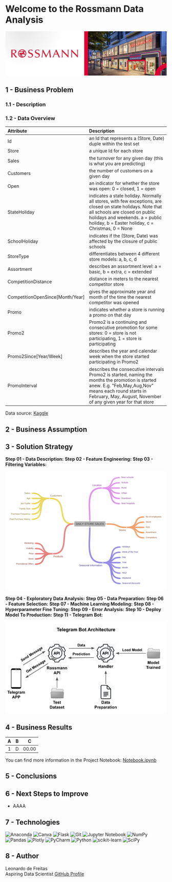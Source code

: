 # Welcome to the Rossmann Data Analysis
![alt text](https://github.com/lfreitas16/Sales-Prediction-Rossmann/blob/main/img/rossmann.jpg?raw=true)


## 1 - Business Problem


### 1.1 - Description


### 1.2 - Data Overview


| Attribute | Description |
| :----- | :----- |
| Id | an Id that represents a (Store, Date) duple within the test set |
| Store | a unique Id for each store |
| Sales | the turnover for any given day (this is what you are predicting) |
| Customers | the number of customers on a given day |
| Open | an indicator for whether the store was open: 0 = closed, 1 = open |
| StateHoliday | indicates a state holiday. Normally all stores, with few exceptions, are closed on state holidays. Note that all schools are closed on public holidays and weekends. a = public holiday, b = Easter holiday, c = Christmas, 0 = None |
| SchoolHoliday | indicates if the (Store, Date) was affected by the closure of public schools |
| StoreType | differentiates between 4 different store models: a, b, c, d |
| Assortment | describes an assortment level: a = basic, b = extra, c = extended |
| CompetitionDistance | distance in meters to the nearest competitor store |
| CompetitionOpenSince[Month/Year] | gives the approximate year and month of the time the nearest competitor was opened |
| Promo | indicates whether a store is running a promo on that day |
| Promo2 | Promo2 is a continuing and consecutive promotion for some stores: 0 = store is not participating, 1 = store is participating |
| Promo2Since[Year/Week] | describes the year and calendar week when the store started participating in Promo2 |
| PromoInterval | describes the consecutive intervals Promo2 is started, naming the months the promotion is started anew. E.g. "Feb,May,Aug,Nov" means each round starts in February, May, August, November of any given year for that store |

Data source: [Kaggle](https://www.kaggle.com/competitions/rossmann-store-sales/data)

## 2 - Business Assumption

## 3 - Solution Strategy

**Step 01 - Data Description:**
**Step 02 - Feature Engineering:**
**Step 03 - Filtering Variables:**

![Mind Map Hypotheses](https://github.com/lfreitas16/Sales-Prediction-Rossmann/blob/main/img/03_hypos_map.png?raw=true)

**Step 04 - Exploratory Data Analysis:**
**Step 05 - Data Preparation:**
**Step 06 - Feature Selection:**
**Step 07 - Machine Learning Modeling:**
**Step 08 - Hyperparameter Fine Tuning:**
**Step 09 - Error Analysis:**
**Step 10 - Deploy Model To Production:**
**Step 11 - Telegram Bot:**

![Telegram Bot Architecture](https://github.com/lfreitas16/Sales-Prediction-Rossmann/blob/main/img/11_bot_arch.jpg?raw=true)

## 4 - Business Results

| A | B | C |
| :-----: | :-----: | :-----: |
| 1 | D | 00.00 |

You can find more information in the Project Notebook: [Notebook.ipynb](https://github.com/lfreitas16/Sales-Prediction-Rossmann/blob/main/Notebook.ipynb)

## 5 - Conclusions


## 6 - Next Steps to Improve

* AAAA

## 7 - Technologies

![Anaconda](https://img.shields.io/badge/Anaconda-%2344A833.svg?style=for-the-badge&logo=anaconda&logoColor=white)
![Canva](https://img.shields.io/badge/Canva-%2300C4CC.svg?style=for-the-badge&logo=Canva&logoColor=white)
![Flask](https://img.shields.io/badge/flask-%23000.svg?style=for-the-badge&logo=flask&logoColor=white)
![Git](https://img.shields.io/badge/git-%23F05033.svg?style=for-the-badge&logo=git&logoColor=white)
![Jupyter Notebook](https://img.shields.io/badge/jupyter-%23FA0F00.svg?style=for-the-badge&logo=jupyter&logoColor=white)
![NumPy](https://img.shields.io/badge/numpy-%23013243.svg?style=for-the-badge&logo=numpy&logoColor=white)
![Pandas](https://img.shields.io/badge/pandas-%23150458.svg?style=for-the-badge&logo=pandas&logoColor=white)
![Plotly](https://img.shields.io/badge/Plotly-%233F4F75.svg?style=for-the-badge&logo=plotly&logoColor=white)
![PyCharm](https://img.shields.io/badge/pycharm-143?style=for-the-badge&logo=pycharm&logoColor=black&color=black&labelColor=green)
![Python](https://img.shields.io/badge/python-3670A0?style=for-the-badge&logo=python&logoColor=ffdd54)
![scikit-learn](https://img.shields.io/badge/scikit--learn-%23F7931E.svg?style=for-the-badge&logo=scikit-learn&logoColor=white)
![SciPy](https://img.shields.io/badge/SciPy-%230C55A5.svg?style=for-the-badge&logo=scipy&logoColor=%white)

## 8 - Author

Leonardo de Freitas  
Aspiring Data Scientist
[GitHub Profile](https://github.com/lfreitas16/)